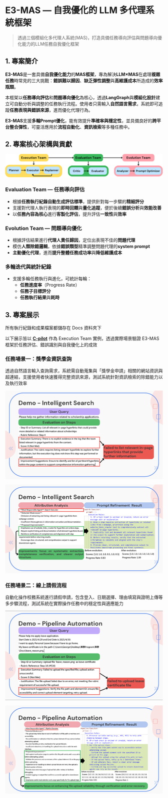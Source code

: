 # E3-MAS — 自我優化的 LLM 多代理系統框架

> 透過三個模組化多代理人系統(MAS)，打造具備任務導向評估與問題導向優化能力的LLM任務自我優化框架

## 1. 專案簡介

**E3-MAS**是一套具備**自我優化能力**的**MAS框架**，專為解決**LLM×MAS**在處理**複雜任務**時常見的三大挑戰：**錯誤難以歸因**、**缺乏彈性調整**與**高維護成本**所造成的**效率瓶頸**。

本框架以**任務導向評估**和**問題導向優化**為核心，透過**LangGraph**與**模組化設計**建立可自動分析與調整的任務執行流程。使用者只需輸入**自然語言需求**，系統即可追蹤**任務表現與錯誤來源**，進而優化代理行為。

**E3-MAS**支援**多輪Prompt優化**，能有效提升**準確率與穩定性**，並具備良好的**跨平台整合彈性**，可靈活應用於**流程自動化**、**資訊檢索**等多種任務中。

## 2. 專案核心架構與貢獻

![](./images/system_architecture.png)

### **Evaluation Team — 任務導向評估**

- 根據**任務執行紀錄自動生成評估標準**，提供針對每一步驟的**精細評分**
- 支援對代理人執行表現的**即時回饋**與**量化追蹤**，便於後續**錯誤分析**與**效能改善**
- 以**任務內容為核心**進行**客製化評估**，提升評估**一致性**與**效率**

### **Evolution Team — 問題導向優化**

- 根據評估結果進行**代理人責任歸因**，定位出表現不佳的**問題代理**
- 模仿**人類除錯邏輯**，依據**錯誤類型**精準調整問題代理的**system prompt**
- **主動優化代理**，進而**提升整體任務成功率**與**降低維護成本**

### **多輪迭代與統計紀錄**

- 支援多輪任務執行與進化，可統計每輪：
    - **任務進度率**（Progress Rate）
    - **任務子目標評分**
    - **任務執行結果**與**耗時**

## **3. 專案展示**
所有執行紀錄和成果檔案都儲存在 Docs 資料夾下

以下展示皆以 [**C-pilot**](https://github.com/GeorgeShiue/Cpilot-2.0/tree/main) 作為 Execution Team 實例，透過實際場景驗證 E3-MAS 框架於任務評估、錯誤識別與自我優化上的成效

### 任務場景一：獎學金資訊查詢

透過自然語言輸入查詢需求，系統需自動蒐集與「獎學金申請」相關的網站資訊與超連結，支援使用者快速獲得完整資訊來源，測試系統針對資訊檢索的除錯能力以及執行效率

![](./images/intelligent_search_1.png)

![](./images/intelligent_search_2.png)

### 任務場景二：線上請假流程

自動化操作校務系統進行請假申請，包含登入、日期選擇、理由填寫與證明上傳等多步驟流程，測試系統在實際操作任務中的穩定性與適應能力

![](./images/pipeline_automation_1.png)

![](./images/pipeline_automation_2.png)
